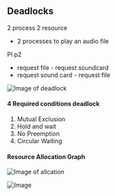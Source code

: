 ## Deadlocks

2 process
2 resource

- 2 processes to play an audio file

Pl                                    p2
- request file                        - request soundcard
- request sound card                  - request file



![Image of deadlock](https://media.geeksforgeeks.org/wp-content/cdn-uploads/gq/2015/06/deadlock.png)


#### 4 Required conditions deadlock
1. Mutual Exclusion
2. Hold and wait
3. No Preemption
4. Circular Waiting

#### Resource Allocation Graph

![Image of allcation](https://media.geeksforgeeks.org/wp-content/uploads/Slide6-1.jpg)


![Image](https://drive.google.com/file/d/1nFxtDCYtB3cfD0-SpaVk2nHldZWP7ki7/view?usp=sharing)

